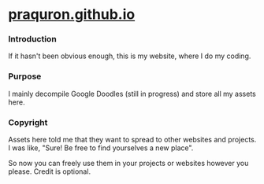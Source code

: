 # [praquron.github.io](https://praquron.github.io)

### Introduction
If it hasn't been obvious enough, this is my website, where I do my coding. 

### Purpose
I mainly decompile Google Doodles (still in progress) and store all my assets here.

### Copyright
Assets here told me that they want to spread to other websites and projects. I was like, "Sure! Be free to find yourselves a new place".

So now you can freely use them in your projects or websites however you please. Credit is optional.

